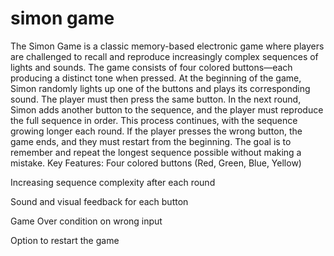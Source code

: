 # simon game
 The Simon Game is a classic memory-based electronic game where players are challenged to recall and reproduce increasingly complex sequences of lights and sounds. The game consists of four colored buttons—each producing a distinct tone when pressed.  At the beginning of the game, Simon randomly lights up one of the buttons and plays its corresponding sound. The player must then press the same button. In the next round, Simon adds another button to the sequence, and the player must reproduce the full sequence in order. This process continues, with the sequence growing longer each round.  If the player presses the wrong button, the game ends, and they must restart from the beginning. The goal is to remember and repeat the longest sequence possible without making a mistake.
Key Features:
Four colored buttons (Red, Green, Blue, Yellow)

Increasing sequence complexity after each round

Sound and visual feedback for each button

Game Over condition on wrong input

Option to restart the game

